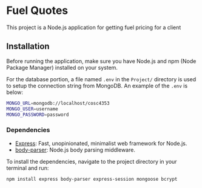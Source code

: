 # Fuel Quotes

This project is a Node.js application for getting fuel pricing for a client

## Installation

Before running the application, make sure you have Node.js and npm (Node Package Manager) installed on your system.

For the database portion, a file named `.env` in the `Project/` directory is used to setup the connection string from MongoDB. An example of the `.env` is below:

```bash
MONGO_URL=mongodb://localhost/cosc4353
MONGO_USER=username
MONGO_PASSWORD=password
```

### Dependencies

- [Express](https://expressjs.com/): Fast, unopinionated, minimalist web framework for Node.js.
- [body-parser](https://www.npmjs.com/package/body-parser): Node.js body parsing middleware.

To install the dependencies, navigate to the project directory in your terminal and run:

```bash
npm install express body-parser express-session mongoose bcrypt
```
